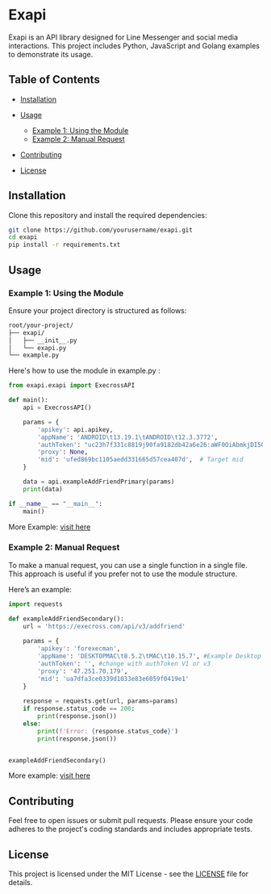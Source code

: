 # Exapi

Exapi is an API library designed for Line Messenger and social media interactions. This project includes Python, JavaScript and Golang examples to demonstrate its usage.

## Table of Contents

-  [Installation](README.md#installation)

- [Usage](README.md#usage)
  - [Example 1: Using the Module](https://github.com/goodop/exapi/example)
  - [Example 2: Manual Request](https://github.com/goodop/exapi/usage/python)
- [Contributing](README.md#contributing)
- [License](README.md#license)

## Installation

Clone this repository and install the required dependencies:

```bash
git clone https://github.com/yourusername/exapi.git
cd exapi
pip install -r requirements.txt
```

## Usage

### Example 1: Using the Module
Ensure your project directory is structured as follows:

```bash
root/your-project/
├── exapi/
│   ├── __init__.py
│   └── exapi.py
└── example.py

```

Here's how to use the module in example.py :

```python
from exapi.exapi import ExecrossAPI

def main():
    api = ExecrossAPI()

    params = {
        'apikey': api.apikey,
        'appName': 'ANDROID\t13.19.1\tANDROID\t12.3.3772',
        'authToken': "uc23h7f331c8819j90fa9182db42a6e26:aWF0OiAbmkjDI5OTM2MTU2MDAK....",  # Change to your primary token
        'proxy': None,
        'mid': 'ufed869bc1105aedd331665d57cea407d',  # Target mid
    }

    data = api.exampleAddFriendPrimary(params)
    print(data)

if __name__ == "__main__":
    main()


```
More Example: [visit here](https://github.com/goodop/exapi/example)

### Example 2: Manual Request

To make a manual request, you can use a single function in a single file. This approach is useful if you prefer not to use the module structure.

Here’s an example:

```python
import requests

def exampleAddFriendSecondary():
    url = 'https://execross.com/api/v3/addfriend'
    
    params = {
        'apikey': 'forexecman',
        'appName': 'DESKTOPMAC\t8.5.2\tMAC\t10.15.7', #Example Desktop win appname: 'DESKTOPWIN\t8.5.0\tWINDOWS\t10.0'
        'authToken': '', #change with authToken V1 or v3
        'proxy': '47.251.70.179',
        'mid': 'ua7dfa3ce0339d1033e83e6059f0419e1'
    }
    
    response = requests.get(url, params=params)
    if response.status_code == 200:
        print(response.json())
    else:
        print(f'Error: {response.status_code}')
        print(response.json())


exampleAddFriendSecondary()

```
More example: [visit here](https://github.com/goodop/exapi/example)

## Contributing
Feel free to open issues or submit pull requests. Please ensure your code adheres to the project's coding standards and includes appropriate tests.

## License
This project is licensed under the MIT License - see the  [LICENSE](LICENSE) file for details.
